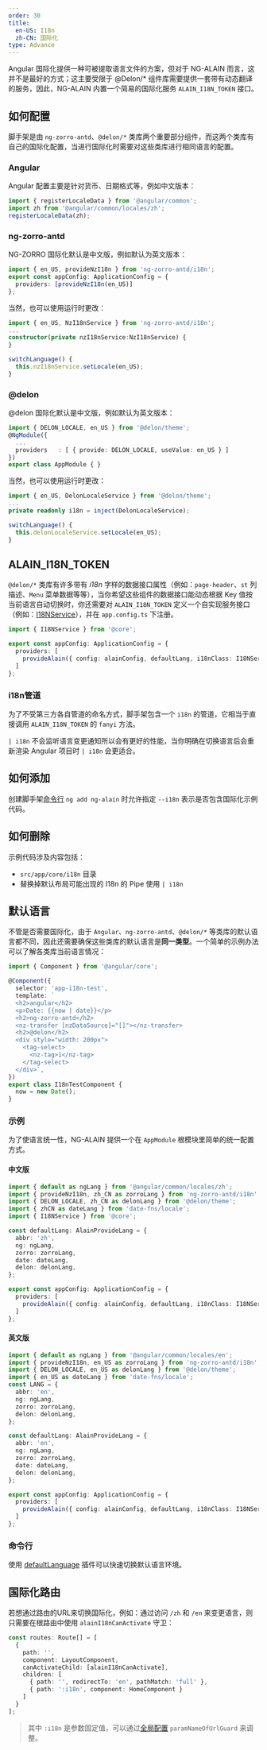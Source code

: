 ```yaml
---
order: 30
title:
  en-US: I18n
  zh-CN: 国际化
type: Advance
---
```


Angular 国际化提供一种可被提取语言文件的方案，但对于 NG-ALAIN 而言，这并不是最好的方式；这主要受限于 @Delon/* 组件库需要提供一套带有动态翻译的服务，因此，NG-ALAIN 内置一个简易的国际化服务 `ALAIN_I18N_TOKEN` 接口。

## 如何配置

脚手架是由 `ng-zorro-antd`、`@delon/*` 类库两个重要部分组件，而这两个类库有自己的国际化配置，当进行国际化时需要对这些类库进行相同语言的配置。

### Angular

Angular 配置主要是针对货币、日期格式等，例如中文版本：

```ts
import { registerLocaleData } from '@angular/common';
import zh from '@angular/common/locales/zh';
registerLocaleData(zh);
```

### ng-zorro-antd

NG-ZORRO 国际化默认是中文版，例如默认为英文版本：

```ts
import { en_US, provideNzI18n } from 'ng-zorro-antd/i18n';
export const appConfig: ApplicationConfig = {
  providers: [provideNzI18n(en_US)]
};
```

当然，也可以使用运行时更改：

```ts
import { en_US, NzI18nService } from 'ng-zorro-antd/i18n';
...
constructor(private nzI18nService:NzI18nService) {
}

switchLanguage() {
  this.nzI18nService.setLocale(en_US);
}
```

### @delon

@delon 国际化默认是中文版，例如默认为英文版本：

```ts
import { DELON_LOCALE, en_US } from '@delon/theme';
@NgModule({
  ...
  providers   : [ { provide: DELON_LOCALE, useValue: en_US } ]
})
export class AppModule { }
```

当然，也可以使用运行时更改：

```ts
import { en_US, DelonLocaleService } from '@delon/theme';
...
private readonly i18n = inject(DelonLocaleService);

switchLanguage() {
  this.delonLocaleService.setLocale(en_US);
}
```

## ALAIN_I18N_TOKEN

`@delon/*` 类库有许多带有 _i18n_ 字样的数据接口属性（例如：`page-header`、`st` 列描述、`Menu` 菜单数据等等），当你希望这些组件的数据接口能动态根据 Key 值按当前语言自动切换时，你还需要对 `ALAIN_I18N_TOKEN` 定义一个自实现服务接口（例如：[I18NService](https://github.com/ng-alain/ng-alain/blob/master/src/app/core/i18n/i18n.service.ts)），并在 `app.config.ts` 下注册。

```ts
import { I18NService } from '@core';

export const appConfig: ApplicationConfig = {
  providers: [
    provideAlain({ config: alainConfig, defaultLang, i18nClass: I18NService }),
  ]
};
```

### i18n管道

为了不受第三方各自管道的命名方式，脚手架包含一个 `i18n` 的管道，它相当于直接调用 `ALAIN_I18N_TOKEN` 的 `fanyi` 方法。

`| i18n` 不会监听语言变更通知所以会有更好的性能，当你明确在切换语言后会重新渲染 Angular 项目时 `| i18n` 会更适合。

## 如何添加

创建脚手架[命令行](/cli/add) `ng add ng-alain` 时允许指定 `--i18n` 表示是否包含国际化示例代码。

## 如何删除

示例代码涉及内容包括：

- `src/app/core/i18n` 目录
- 替换掉默认布局可能出现的 I18n 的 Pipe 使用 `| i18n`

## 默认语言

不管是否需要国际化，由于 `Angular`、`ng-zorro-antd`、`@delon/*` 等类库的默认语言都不同，因此还需要确保这些类库的默认语言是**同一类型**。一个简单的示例办法可以了解各类库当前语言情况：

```ts
import { Component } from '@angular/core';

@Component({
  selector: 'app-i18n-test',
  template: `
  <h2>angular</h2>
  <p>Date: {{now | date}}</p>
  <h2>ng-zorro-antd</h2>
  <nz-transfer [nzDataSource]="[]"></nz-transfer>
  <h2>@delon</h2>
  <div style="width: 200px">
    <tag-select>
      <nz-tag>1</nz-tag>
    </tag-select>
  </div>`,
})
export class I18nTestComponent {
  now = new Date();
}
```

### 示例

为了使语言统一性，NG-ALAIN 提供一个在 `AppModule` 根模块里简单的统一配置方式。

#### 中文版

```ts
import { default as ngLang } from '@angular/common/locales/zh';
import { provideNzI18n, zh_CN as zorroLang } from 'ng-zorro-antd/i18n';
import { DELON_LOCALE, zh_CN as delonLang } from '@delon/theme';
import { zhCN as dateLang } from 'date-fns/locale';
import { I18NService } from '@core';

const defaultLang: AlainProvideLang = {
  abbr: 'zh',
  ng: ngLang,
  zorro: zorroLang,
  date: dateLang,
  delon: delonLang,
};

export const appConfig: ApplicationConfig = {
  providers: [
    provideAlain({ config: alainConfig, defaultLang, i18nClass: I18NService }),
  ]
};
```

#### 英文版

```ts
import { default as ngLang } from '@angular/common/locales/en';
import { provideNzI18n, en_US as zorroLang } from 'ng-zorro-antd/i18n';
import { DELON_LOCALE, en_US as delonLang } from '@delon/theme';
import { en_US as dateLang } from 'date-fns/locale';
const LANG = {
  abbr: 'en',
  ng: ngLang,
  zorro: zorroLang,
  delon: delonLang,
};

const defaultLang: AlainProvideLang = {
  abbr: 'en',
  ng: ngLang,
  zorro: zorroLang,
  date: dateLang,
  delon: delonLang,
};

export const appConfig: ApplicationConfig = {
  providers: [
    provideAlain({ config: alainConfig, defaultLang, i18nClass: I18NService }),
  ]
};
```

### 命令行

使用 [defaultLanguage](/cli/plugin/zh#defaultLanguage) 插件可以快速切换默认语言环境。

## 国际化路由

若想通过路由的URL来切换国际化，例如：通过访问 `/zh` 和 `/en` 来变更语言，则只需要在根路由中使用 `alainI18nCanActivate` 守卫：

```ts
const routes: Route[] = [
  {
    path: '',
    component: LayoutComponent,
    canActivateChild: [alainI18nCanActivate],
    children: [
      { path: '', redirectTo: 'en', pathMatch: 'full' },
      { path: ':i18n', component: HomeComponent }
    ]
  }
];
```

> 其中 `:i18n` 是参数固定值，可以通过[全局配置](/docs/global-config) `paramNameOfUrlGuard` 来调整。
